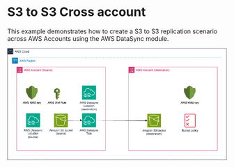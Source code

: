 # S3 to S3 Cross account

This example demonstrates how to create a S3 to S3 replication scenario across AWS Accounts using the AWS DataSync module.

![AWS Datasync S3 to S3 Cross Account](./datasync-examples-cross-account.png)